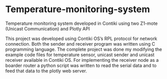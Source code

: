 # Temperature-monitoring-system
Temperature monitoring system developed in Contiki using two Z1-mote (Unicast Communication) and Plotly API  

This project was developed using Contiki OS’s  RPL protocol for network connection. Both the sender and receiver program was written using C programming language. The complete project was done my modifying the example code files for temperature sensor, unicast sender and unicast receiver available in Contiki OS. For implementing the receiver node as a boarder router a python script was written to read the serial data and to feed that data to the plotly web server.
